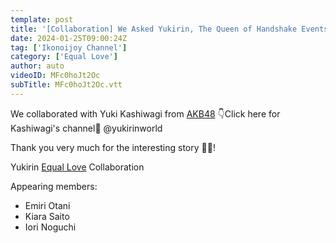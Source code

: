 ```yaml
---
template: post
title: '[Collaboration] We Asked Yukirin, The Queen of Handshake Events, The Secret to How to Handle a Conversation Event 🤫'
date: 2024-01-25T09:00:24Z
tag: ['Ikonoijoy Channel']
category: ['Equal Love']
author: auto 
videoID: MFc0hoJt2Oc
subTitle: MFc0hoJt2Oc.vtt
---
```

We collaborated with Yuki Kashiwagi from [AKB48](/artist/akb48/)
👇Click here for Kashiwagi's channel🌟
@yukirinworld

Thank you very much for the interesting story 🙇‍♂️!

Yukirin [Equal Love](/artist/equal-love/) Collaboration

Appearing members:

- Emiri Otani
- Kiara Saito
- Iori Noguchi
